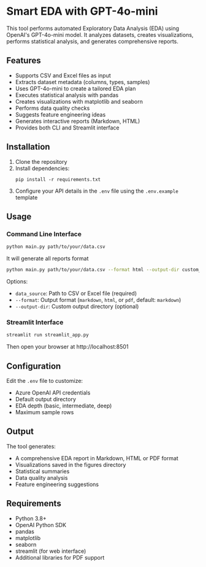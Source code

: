 # Smart EDA with GPT-4o-mini

This tool performs automated Exploratory Data Analysis (EDA) using OpenAI's GPT-4o-mini model. It analyzes datasets, creates visualizations, performs statistical analysis, and generates comprehensive reports.

## Features

- Supports CSV and Excel files as input
- Extracts dataset metadata (columns, types, samples)
- Uses GPT-4o-mini to create a tailored EDA plan
- Executes statistical analysis with pandas
- Creates visualizations with matplotlib and seaborn
- Performs data quality checks
- Suggests feature engineering ideas
- Generates interactive reports (Markdown, HTML)
- Provides both CLI and Streamlit interface

## Installation

1. Clone the repository
2. Install dependencies:
   ```
   pip install -r requirements.txt
   ```
3. Configure your API details in the `.env` file using the `.env.example` template

## Usage

### Command Line Interface

```bash
python main.py path/to/your/data.csv
```

It will generate all reports format

```bash
python main.py path/to/your/data.csv --format html --output-dir custom_output
```

Options:
- `data_source`: Path to CSV or Excel file (required)
- `--format`: Output format (`markdown`, `html`, or `pdf`, default: `markdown`)
- `--output-dir`: Custom output directory (optional)

### Streamlit Interface

```bash
streamlit run streamlit_app.py
```

Then open your browser at http://localhost:8501

## Configuration

Edit the `.env` file to customize:

- Azure OpenAI API credentials
- Default output directory
- EDA depth (basic, intermediate, deep)
- Maximum sample rows

## Output

The tool generates:
- A comprehensive EDA report in Markdown, HTML or PDF format
- Visualizations saved in the figures directory
- Statistical summaries
- Data quality analysis
- Feature engineering suggestions

## Requirements

- Python 3.8+
- OpenAI Python SDK
- pandas
- matplotlib
- seaborn
- streamlit (for web interface)
- Additional libraries for PDF support
